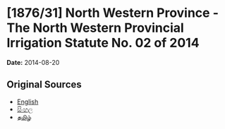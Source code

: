 # [1876/31] North Western Province - The North Western Provincial Irrigation Statute No. 02 of 2014

**Date:** 2014-08-20

## Original Sources

- [English](https://documents.gov.lk/view/extra-gazettes/2014/8/1876-31_E.pdf)
- [සිංහල](https://documents.gov.lk/view/extra-gazettes/2014/8/1876-31_S.pdf)
- [தமிழ்](https://documents.gov.lk/view/extra-gazettes/2014/8/1876-31_T.pdf)
